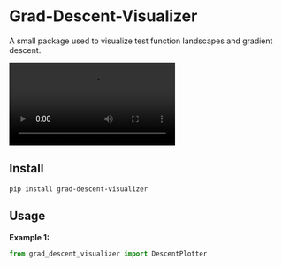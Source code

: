 # Grad-Descent-Visualizer
A small package used to visualize test function landscapes and gradient descent.


<video src="https://user-images.githubusercontent.com/70919881/180077858-14bd8b91-c189-4e52-80d4-332ae5ca2db4.mov"></video>


## Install
```shell-session
pip install grad-descent-visualizer
```

## Usage
**Example 1:**
```python
from grad_descent_visualizer import DescentPlotter
```
